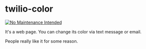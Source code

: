 # twilio-color

[![No Maintenance Intended](http://unmaintained.tech/badge.svg)](http://unmaintained.tech/)

It's a web page. You can change its color via text message or email.

People really like it for some reason.
